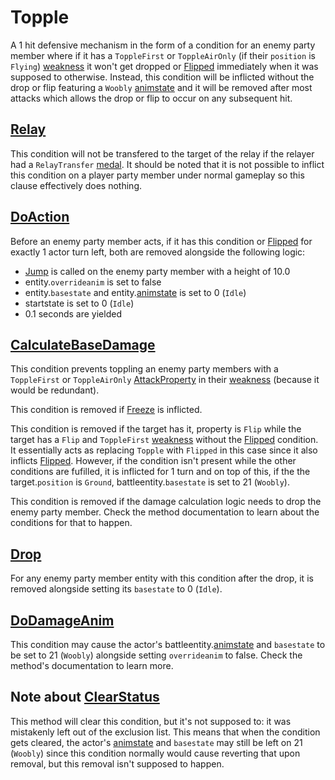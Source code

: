 # Topple
A 1 hit defensive mechanism in the form of a condition for an enemy party member where if it has a `ToppleFirst` or `ToppleAirOnly` (if their `position` is `Flying`) [weakness](../../Damage%20pipeline/AttackProperty.md) it won't get dropped or [Flipped](Flipped.md) immediately when it was supposed to otherwise. Instead, this condition will be inflicted without the drop or flip featuring a `Woobly` [animstate](../../../Entities/EntityControl/Animations/animstate.md) and it will be removed after most attacks which allows the drop or flip to occur on any subsequent hit.

## [Relay](../../Battle%20flow/Action%20coroutines/Relay.md)
This condition will not be transfered to the target of the relay if the relayer had a `RelayTransfer` [medal](../../../Enums%20and%20IDs/Medal.md). It should be noted that it is not possible to inflict this condition on a player party member under normal gameplay so this clause effectively does nothing.

## [DoAction](../../Battle%20flow/Action%20coroutines/DoAction.md)
Before an enemy party member acts, if it has this condition or [Flipped](Flipped.md) for exactly 1 actor turn left, both are removed alongside the following logic:

- [Jump](../../../Entities/EntityControl/EntityControl%20Methods.md#jump) is called on the enemy party member with a height of 10.0
- entity.`overrideanim` is set to false
- entity.`basestate` and entity.[animstate](../../../Entities/EntityControl/Animations/animstate.md) is set to 0 (`Idle`)
- startstate is set to 0 (`Idle`)
- 0.1 seconds are yielded

## [CalculateBaseDamage](../../Damage%20pipeline/CalculateBaseDamage.md)
This condition prevents toppling an enemy party members with a `ToppleFirst` or `ToppleAirOnly` [AttackProperty](../../Damage%20pipeline/AttackProperty.md) in their [weakness](../Enemy%20features.md#weakness) (because it would be redundant).

This condition is removed if [Freeze](Freeze.md) is inflicted.

This condition is removed if the target has it, property is `Flip` while the target has a `Flip` and `ToppleFirst` [weakness](../../Damage%20pipeline/AttackProperty.md) without the [Flipped](Flipped.md) condition. It essentially acts as replacing `Topple` with `Flipped` in this case since it also inflicts [Flipped](Flipped.md). However, if the condition isn't present while the other conditions are fufilled, it is inflicted for 1 turn and on top of this, if the the target.`position` is `Ground`, battleentity.`basestate` is set to 21 (`Woobly`). 

This condition is removed if the damage calculation logic needs to drop the enemy party member. Check the method documentation to learn about the conditions for that to happen.

## [Drop](../../../Entities/EntityControl/Notable%20methods/Drop.md)
For any enemy party member entity with this condition after the drop, it is removed alongside setting its `basestate` to 0 (`Idle`).

## [DoDamageAnim](../../Visual%20rendering/DoDamageAnim.md)
This condition may cause the actor's battleentity.[animstate](../../../Entities/EntityControl/Animations/animstate.md) and `basestate` to be set to 21 (`Woobly`) alongside setting `overrideanim` to false. Check the method's documentation to learn more.

## Note about [ClearStatus](../Conditions%20methods/ClearStatus.md)
This method will clear this condition, but it's not supposed to: it was mistakenly left out of the exclusion list. This means that when the condition gets cleared, the actor's [animstate](../../../Entities/EntityControl/Animations/animstate.md) and `basestate` may still be left on 21 (`Woobly`) since this condition normally would cause reverting that upon removal, but this removal isn't supposed to happen.
